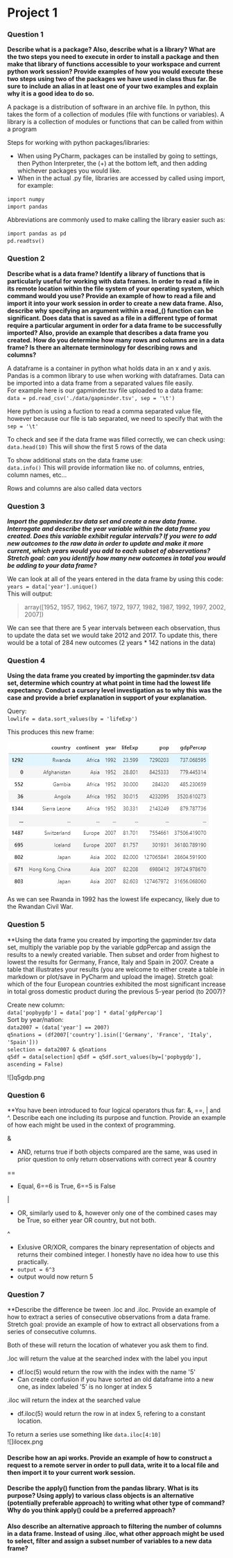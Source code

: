 # Project 1

### Question 1
**Describe what is a package? Also, describe what is a library? What are the two steps you need to execute in order to install a package and then make that library of functions accessible to your workspace and current python work session? Provide examples of how you would execute these two steps using two of the packages we have used in class thus far. Be sure to include an alias in at least one of your two examples and explain why it is a good idea to do so.**

A package is a distribution of software in an archive file. In python, this takes the form of a collection of modules (file with functions or variables). 
A library is a collection of modules or functions that can be called from within a program
  
Steps for working with python packages/libraries:
  
  - When using PyCharm, packages can be installed by going to settings, then Python Interpreter, the (+) at the bottom left, and then adding whichever packages you would like.
  - When in the actual .py file, libraries are accessed by called using import, for example: 


`import numpy`  
`import pandas`
  
Abbreviations are commonly used to make calling the library easier such as:

`import pandas as pd`  
`pd.readtsv()`


### Question 2  
**Describe what is a data frame? Identify a library of functions that is particularly useful for working with data frames. In order to read a file in its remote location within the file system of your operating system, which command would you use? Provide an example of how to read a file and import it into your work session in order to create a new data frame. Also, describe why specifying an argument within a read_() function can be significant. Does data that is saved as a file in a different type of format require a particular argument in order for a data frame to be successfully imported? Also, provide an example that describes a data frame you created. How do you determine how many rows and columns are in a data frame? Is there an alternate terminology for describing rows and columns?**

A dataframe is a container in python what holds data in an x and y axis. Pandas is a common library to use when working with dataframes. Data can be imported into a data frame from a separated values file easily.  
For example here is our gapminder.tsv file uploaded to a data frame:  
`data = pd.read_csv('./data/gapminder.tsv', sep = '\t')`  
  
Here python is using a fuction to read a comma separated value file, however because our file is tab separated, we need to specify that with the `sep = '\t'`   
  
To check and see if the data frame was filled correctly, we can check using:  
`data.head(10)`  This will show the first 5 rows of the data

To show additional stats on the data frame use:  
`data.info()` This will provide information like no. of columns, entries, column names, etc...  

Rows and columns are also called data vectors
  


### Question 3
***Import the gapminder.tsv data set and create a new data frame. Interrogate and describe the year variable within the data frame you created. Does this variable exhibit regular intervals? If you were to add new outcomes to the raw data in order to update and make it more current, which years would you add to each subset of observations? Stretch goal: can you identify how many new outcomes in total you would be adding to your data frame?***

We can look at all of the years entered in the data frame by using this code:  
`years = data['year'].unique()`  
This will output: 
>array([1952, 1957, 1962, 1967, 1972, 1977, 1982, 1987, 1992, 1997, 2002,
       2007])   

We can see that there are 5 year intervals between each observation, thus to update the data set we would take 2012 and 2017. To update this, there would be a total of 284 new outcomes (2 years * 142 nations in the data)

### Question 4 
**Using the data frame you created by importing the gapminder.tsv data set, determine which country at what point in time had the lowest life expectancy. Conduct a cursory level investigation as to why this was the case and provide a brief explanation in support of your explanation.**

Query:  
`lowlife = data.sort_values(by = 'lifeExp')`  

This produces this new frame:   

![](lowlife.png)  

As we can see Rwanda in 1992 has the lowest life expecancy, likely due to the Rwandan Civil War.


### Question 5
**Using the data frame you created by importing the gapminder.tsv data set, multiply the variable pop by the variable gdpPercap and assign the results to a newly created variable. Then subset and order from highest to lowest the results for Germany, France, Italy and Spain in 2007. Create a table that illustrates your results (you are welcome to either create a table in markdown or plot/save in PyCharm and upload the image). Stretch goal: which of the four European countries exhibited the most significant increase in total gross domestic product during the previous 5-year period (to 2007)?

Create new column:  
`data['popbygdp'] = data['pop'] * data['gdpPercap']`  
Sort by year/nation:  
`data2007 = (data['year'] == 2007)`  
`q5nations = (df2007['country'].isin(['Germany', 'France', 'Italy', 'Spain']))`  
`selection = data2007 & q5nations`    
`q5df = data[selection]` 
`q5df = q5df.sort_values(by=['popbygdp'], ascending = False)`  

![]q5gdp.png  


### Question 6  
**You have been introduced to four logical operators thus far: &, ==, | and ^. Describe each one including its purpose and function. Provide an example of how each might be used in the context of programming.

&
- AND, returns true if both objects compared are the same, was used in prior question to only return observations with correct year & country

==
- Equal, 6==6 is True, 6==5 is False

|
- OR, similarly used to &, however only one of the combined cases may be True, so either year OR country, but not both.

^
- Exlusive OR/XOR, compares the binary representation of objects and returns their combined integer. I honestly have no idea how to use this practically.
- `output = 6^3`
- output would now return 5  



### Question 7 
**Describe the difference be tween .loc and .iloc. Provide an example of how to extract a series of consecutive observations from a data frame. Stretch goal: provide an example of how to extract all observations from a series of consecutive columns.

Both of these will return the location of whatever you ask them to find.  

.loc will return the value at the searched index with the label you input
- df.loc(5) would return the row with the index with the name '5'
- Can create confusion if you have sorted an old dataframe into a new one, as index labeled '5' is no longer at index 5

.iloc will return the index at the searched value
- df.iloc(5) would return the row in at index 5, refering to a constant location.

To return a series use something like `data.iloc[4:10]`  
![]ilocex.png

#### Describe how an api works. Provide an example of how to construct a request to a remote server in order to pull data, write it to a local file and then import it to your current work session.
#### Describe the apply() function from the pandas library. What is its purpose? Using apply) to various class objects is an alternative (potentially preferable approach) to writing what other type of command? Why do you think apply() could be a preferred approach?
#### Also describe an alternative approach to filtering the number of columns in a data frame. Instead of using .iloc, what other approach might be used to select, filter and assign a subset number of variables to a new data frame?
